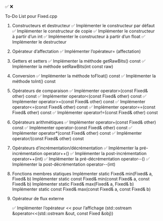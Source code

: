 ✅ ❌

To-Do List pour Fixed.cpp

1. Constructeurs et destructeur
✅   Implémenter le constructeur par défaut
✅   Implémenter le constructeur de copie
✅   Implémenter le constructeur à partir d’un int
✅   Implémenter le constructeur à partir d’un float
✅   Implémenter le destructeur


2. Opérateur d’affectation
✅   Implémenter l’opérateur= (affectation)


3. Getters et setters
✅   Implémenter la méthode getRawBits() const
✅   Implémenter la méthode setRawBits(int const raw)


4. Conversion
✅    Implémenter la méthode toFloat() const
✅    Implémenter la méthode toInt() const


5. Opérateurs de comparaison
✅        Implémenter operator>(const Fixed& other) const
 ✅        Implémenter operator<(const Fixed& other) const
 ✅        Implémenter operator>=(const Fixed& other) const
 ✅        Implémenter operator<=(const Fixed& other) const
 ✅        Implémenter operator==(const Fixed& other) const
 ✅        Implémenter operator!=(const Fixed& other) const


6. Opérateurs arithmétiques
 ✅        Implémenter operator+(const Fixed& other) const
 ✅        Implémenter operator-(const Fixed& other) const
  ✅       Implémenter operator*(const Fixed& other) const
 ✅        Implémenter operator/(const Fixed& other) const


7. Opérateurs d’incrémentation/décrémentation
  ✅       Implémenter la pré-incrémentation operator++()
 ✅        Implémenter la post-incrémentation operator++(int)
  ✅       Implémenter la pré-décrémentation operator--()
  ✅       Implémenter la post-décrémentation operator--(int)

8. Fonctions membres statiques
        Implémenter static Fixed& min(Fixed& a, Fixed& b)
        Implémenter static const Fixed& min(const Fixed& a, const Fixed& b)
        Implémenter static Fixed& max(Fixed& a, Fixed& b)
        Implémenter static const Fixed& max(const Fixed& a, const Fixed& b)

9. Opérateur de flux externe

   ✅  Implémenter l’opérateur << pour l’affichage (std::ostream &operator<<(std::ostream &out, const Fixed &obj))